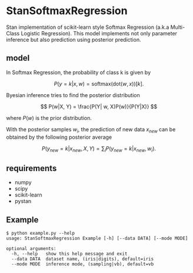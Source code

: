# StanSoftmaxRegression

Stan implementation of scikit-learn style Softmax Regression (a.k.a Multi-Class Logistic Regression).
This model implements not only parameter inference but also prediction using posterior prediction.

## model

In Softmax Regression, the probability of class k is given by

$$
P(y=k|x, w) = \mathrm{softmax}(\mathrm{dot}(w, x))[k].
$$

Byesian inference tries to find the posterior distribution

$$
P(w|X, Y) = \frac{P(Y| w, X)P(w)}{P(Y|X)}
$$

where $P(w)$ is the prior distribution.

With the posterior samples $w_i$, the prediction of new data $x_{new}$ can be obtained by the following posterior average

$$
P(y_{new}=k|x_{new}, X, Y) = \sum_{i} P(y_{new}=k|x_{new}, w_i).
$$

## requirements

- numpy
- scipy
- scikit-learn
- pystan

## Example

```
$ python example.py --help
usage: StanSoftmaxRegression Example [-h] [--data DATA] [--mode MODE]

optional arguments:
  -h, --help   show this help message and exit
  --data DATA  dataset name, (iris|digits), default=iris
  --mode MODE  inference mode, (sampling|vb), default=vb
```
